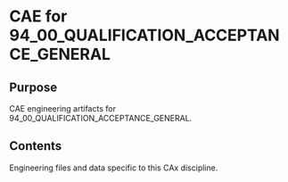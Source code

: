 # CAE for 94_00_QUALIFICATION_ACCEPTANCE_GENERAL

## Purpose
CAE engineering artifacts for 94_00_QUALIFICATION_ACCEPTANCE_GENERAL.

## Contents
Engineering files and data specific to this CAx discipline.
